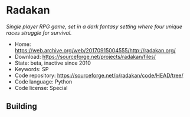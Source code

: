 # Radakan

_Single player RPG game, set in a dark fantasy setting where four unique races struggle for survival._

- Home: <https://web.archive.org/web/20170915004555/http://radakan.org/>
- Download: https://sourceforge.net/projects/radakan/files/
- State: beta, inactive since 2010
- Keywords: SP
- Code repository: https://sourceforge.net/p/radakan/code/HEAD/tree/
- Code language: Python
- Code license: Special

## Building
